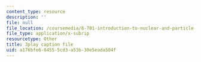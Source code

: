 ```yaml
---
content_type: resource
description: ''
file: null
file_location: /coursemedia/8-701-introduction-to-nuclear-and-particle-physics-fall-2020/a176bfe604555cd3a53b30e5eada504f_BqZ8TiM-UVs.vtt
file_type: application/x-subrip
resourcetype: Other
title: 3play caption file
uid: a176bfe6-0455-5cd3-a53b-30e5eada504f
---
```

